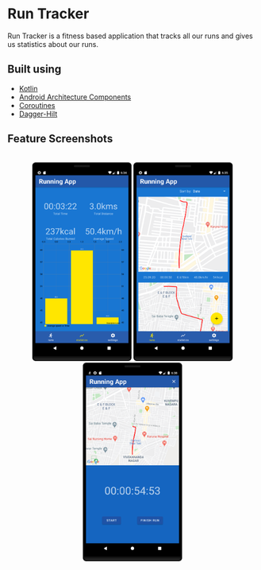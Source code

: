 # Run Tracker 

Run Tracker is a fitness based application that tracks all our runs and gives us statistics about our runs.

## Built using

- [Kotlin](https://kotlinlang.org/)
- [Android Architecture Components](https://developer.android.com/topic/libraries/architecture)
- [Coroutines](https://kotlinlang.org/docs/reference/coroutines-overview.html)
- [Dagger-Hilt](https://dagger.dev/hilt/)

## Feature Screenshots 

<p align="center">
  <br>
  <img src="https://github.com/Ruthvikbr/Run-Tracker-App/blob/master/Screenshots/device-2020-09-25-183459.png" width="200" height="400">
  <img src="https://github.com/Ruthvikbr/Run-Tracker-App/blob/master/Screenshots/device-2020-09-25-183558.png" width="200" height="400">
  <img src="https://github.com/Ruthvikbr/Run-Tracker-App/blob/master/Screenshots/device-2020-09-25-183817.png" width="200" height="400">
</p>

